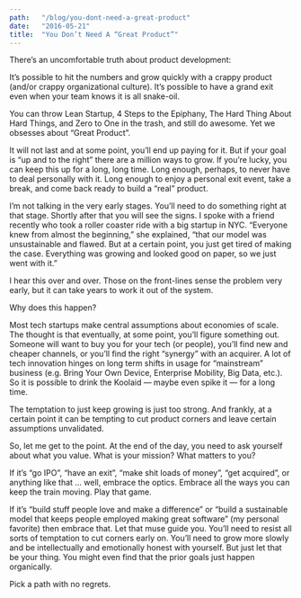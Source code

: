 ```yaml
---
path:	"/blog/you-dont-need-a-great-product"
date:	"2016-05-21"
title:	"You Don’t Need A “Great Product”"
---
```


There’s an uncomfortable truth about product development:

It’s possible to hit the numbers and grow quickly with a crappy product (and/or crappy organizational culture). It’s possible to have a grand exit even when your team knows it is all snake-oil.

You can throw Lean Startup, 4 Steps to the Epiphany, The Hard Thing About Hard Things, and Zero to One in the trash, and still do awesome. Yet we obsesses about “Great Product”.

It will not last and at some point, you’ll end up paying for it. But if your goal is “up and to the right” there are a million ways to grow. If you’re lucky, you can keep this up for a long, long time. Long enough, perhaps, to never have to deal personally with it. Long enough to enjoy a personal exit event, take a break, and come back ready to build a “real” product.

I’m not talking in the very early stages. You’ll need to do something right at that stage. Shortly after that you will see the signs. I spoke with a friend recently who took a roller coaster ride with a big startup in NYC. “Everyone knew from almost the beginning,” she explained, “that our model was unsustainable and flawed. But at a certain point, you just get tired of making the case. Everything was growing and looked good on paper, so we just went with it.”

I hear this over and over. Those on the front-lines sense the problem very early, but it can take years to work it out of the system.

Why does this happen?

Most tech startups make central assumptions about economies of scale. The thought is that eventually, at some point, you’ll figure something out. Someone will want to buy you for your tech (or people), you’ll find new and cheaper channels, or you’ll find the right “synergy” with an acquirer. A lot of tech innovation hinges on long term shifts in usage for “mainstream” business (e.g. Bring Your Own Device, Enterprise Mobility, Big Data, etc.). So it is possible to drink the Koolaid — maybe even spike it — for a long time.

The temptation to just keep growing is just too strong. And frankly, at a certain point it can be tempting to cut product corners and leave certain assumptions unvalidated.

So, let me get to the point. At the end of the day, you need to ask yourself about what you value. What is your mission? What matters to you?

If it’s “go IPO”, “have an exit”, “make shit loads of money”, “get acquired”, or anything like that … well, embrace the optics. Embrace all the ways you can keep the train moving. Play that game.

If it’s “build stuff people love and make a difference” or “build a sustainable model that keeps people employed making great software” (my personal favorite) then embrace that. Let that muse guide you. You’ll need to resist all sorts of temptation to cut corners early on. You’ll need to grow more slowly and be intellectually and emotionally honest with yourself. But just let that be your thing. You might even find that the prior goals just happen organically.

Pick a path with no regrets.


